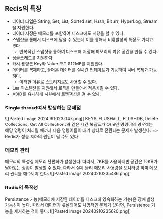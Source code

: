 ## Redis의 특징
- 데이터 타입은 String, Set, List, Sorted set, Hash, Bit arr, HyperLog, Stream을 지원한다.
- 데이터 저장은 메모리를 포함하여 디스크에도 저장을 할 수 있다.
- 스냅샷을 통해서 디스크에 담을 수 있는데 이를 통해서 비휘발성의 특징도 가지고 있다.
    - 반복적인 스냅샷을 통하여 디스크에 저장해 메모리의 여유 공간을 만들 수 있다.
- 싱글쓰레드를 지원한다.
- 캐시 용량은 Key와 Value 모두 512MB를 지원한다.
- 데이터를 복제하고, 들어온 데이터를 실시간 업데이트가 가능하여 서버 복제가 가능하다.
    - 이러한 이유로 스토리지로도 사용할 수 있다.
- Lua 익스텐션을 지원해서 로직을 만들어서 적용시킬 수 있다.
- ACID를 유사하게 지원해서 트랜잭션을 걸 수 있다.

### Single thread여서 발생하는 문제점
![[Pasted image 20240910235147.png]]
KEYS, FLUSHALL, FLUSHDB, Delete Collections, Get All Collections와 같은 시간 복잡도가 O(n)인 명령어의 경우에는 해당 명령이 처리될 때까지 다음 명령어들이 대기 상태로 전환되는 문제가 발생한다.
=> Redis가 성능 저하의 원인이 될 수도 있다

### 메모리 관리
메모리의 특성상 메모리 단편화가 발생한다.
따라서, 7KB를 사용하지만 공간은 10KB가 남아있는 상황이 발생할 수 있다.
따라서 실제 물리 메모리 사용량을 모니터링 하며 메모리 관리를 해주어야 한다.
![[Pasted image 20240910235436.png]]

### Redis의 목적성
Persistence 기능(메모리에 저장된 데이터를 디스크에 영속화하는 기능)은 장애 발생 가능성이 높다.
따라서 데이터가 유실되어도 치명적인 문제가 없다면, Persistence 기능을 제거하는 것이 좋다.
![[Pasted image 20240910235620.png]]